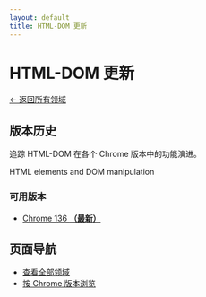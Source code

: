 ```yaml
---
layout: default
title: HTML-DOM 更新
---
```


# HTML-DOM 更新

[← 返回所有领域](../)

## 版本历史

追踪 HTML-DOM 在各个 Chrome 版本中的功能演进。

HTML elements and DOM manipulation

### 可用版本

- [Chrome 136 **（最新）**](./chrome-136.html)

## 页面导航

- [查看全部领域](../)
- [按 Chrome 版本浏览](../../versions/)
